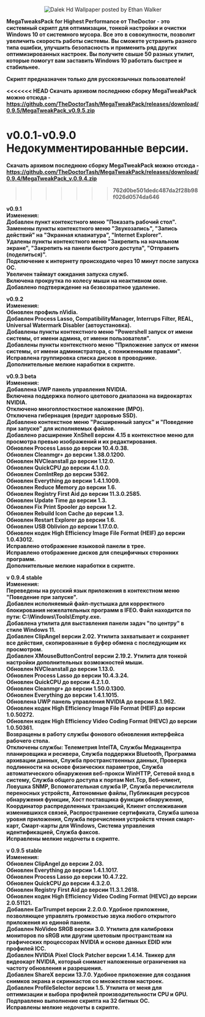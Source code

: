 <p align="center">
  <img src="https://cutewallpaper.org/22/dalek-hd-wallpaper/1766921014.jpg" alt="Dalek Hd Wallpaper posted by Ethan Walker"/>
</p>

<b>MegaTweaksPack for Highest Performance от TheDoctor - это системный скрипт для оптимизации, тонкой настройки и очистки Windows 10 от системного мусора. Все это в совокупности, позволит увеличить скорость работы системы. Вы сможете устранить разного типа ошибки, улучшить безопасность и применить ряд других оптимизированных настроек. Вы получите свыше 50 разных утилит, которые помогут вам заставить Windows 10 работать быстрее и стабильнее.<br>

Скрипт предназначен только для русскоязычных пользователей!<br>

<<<<<<< HEAD
Скачать архивом последнюю сборку MegaTweakPack можно отсюда - https://github.com/TheDoctorTash/MegaTweakPack/releases/download/0.9.5/MegaTweakPack_v0.9.5.zip

v0.0.1-v0.9.0<br>
Недокумментированные версии.<br>
=======
Скачать архивом последнюю сборку MegaTweakPack можно отсюда - https://github.com/TheDoctorTash/MegaTweakPack/releases/download/0.9.4/MegaTweakPack_v.0.9.4.zip
>>>>>>> 762d0be501dedc487da2f28b98f026d0574da646

v0.9.1<br>
Изменения:<br>
Добавлен пункт контекстного меню "Показать рабочий стол".<br>
Заменены пункты контекстного меню "Звукозапись", "Запись действий" на "Экранная клавиатура", "Internet Explorer".<br>
Удалены пункты контекстного меню "Закрепить на начальном экране", "Закрепить на панели быстрого доступа", "Отправить (поделиться)".<br>
Подключение к интернету происходило через 10 минут после запуска ОС.<br>
Увеличен таймаут ожидания запуска служб.<br>
Включена прокрутка по колесу мыши на неактивном окне.<br>
Добавлено подтверждение на безвозвратное удаление.<br>

v0.9.2<br>
Изменения:<br>
Обновлен профиль nVidia.<br>
Добавлен Process Lasso, CompatibilityManager, Interrups Filter, REAL, Universal Watermark Disabler (автоустановка).<br>
Добавлены пункты контекстного меню "Powershell запуск от имени системы, от имени админа, от имени пользователя".<br>
Добавлены пункты контекстного меню "Приложение запуск от имени системы, от имени администратора, с пониженными правами".<br>
Исправлена группировка списка дисков в проводнике.<br>
Дополнительные мелкие наработки в скрипте.<br>

v0.9.3 beta<br>
Изменения:<br>
Добавлена UWP панель управления NVIDIA.<br>
Включена поддержка полного цветового диапазона на видеокартах NVIDIA.<br>
Отключено многоплосткостное наложение (MPO).<br>
Отключена гибернация (вредит здоровью SSD).<br>
Добавлено контекстное меню "Расширенный запуск" и "Поведение при запуске" для исполняемых файлов.<br>
Добавлено расширение XnShell версии 4.15 в контекстное меню для просмотра превью изображений и их редактирования.<br>
Обновлен Process Lasso до версии 10.4.0.38.<br>
Обновлен Cleanmgr+ до версии 1.38.0.1200.<br>
Обновлен NVCleanstall до версии 1.12.0.<br>
Обновлен QuickCPU до версии 4.1.0.0.<br>
Обновлен ComIntRep до версии 5362.<br>
Обновлен Everything до версии 1.4.1.1009.<br>
Обновлен Reduce Memory до версии 1.6.<br>
Обновлен Registry First Aid до версии 11.3.0.2585.<br>
Обновлен Update Time до версии 1.3.<br>
Обновлен Fix Print Spooler до версии 1.2.<br>
Обновлен Rebuild Icon Cache до версии 1.3.<br>
Обновлен Restart Explorer до версии 1.6.<br>
Обновлен USB Oblivion до версии 1.17.0.0.<br>
Обновлен кодек High Efficiency Image File Format (HEIF) до версии 1.0.43012.<br>
Исправлено отображение языковой панели в трее.<br>
Исправлено отображение дисков для специфичных сторонних программ.<br>
Дополнительные мелкие наработки в скрипте.<br>

v 0.9.4 stable<br>
Изменения:<br>
Переведены на русский язык приложения в контекстном меню "Поведение при запуске".<br>
Добавлен исполняемый файл-пустышка для корректного блокирования нежелательных программ в IFEO. Файл находится по пути: C:\Windows\Tools\Empty.exe.<br>
Добавлена утилита для выставления панели задач "по центру" в стиле Windows 11.<br>
Добавлен ClipAngel версии 2.02. Утилита захватывает и сохраняет все действия, скопированные в буфер обмена с последующим их просмотром.<br>
Добавлен XMouseButtonControl версии 2.19.2. Утилита для тонкой настройки дополнительных возможностей мыши.<br>
Обновлен NVCleanstall до версии 1.13.0.<br>
Обновлен Process Lasso до версии 10.4.3.24.<br>
Обновлен QuickCPU до версии 4.2.1.0.<br>
Обновлен Cleanmgr+ до версии 1.50.0.1300.<br>
Обновлен Everything до версии 1.4.1.1015.<br>
Обновлена UWP панель управления NVIDIA до версии 8.1.962.<br>
Обновлен кодек High Efficiency Image File Format (HEIF) до версии 1.0.50272.<br>
Обновлен кодек High Efficiency Video Coding Format (HEVC) до версии 1.0.50361.<br>
Возвращены в работу службы фонового обновления интерфейса рабочего стола.<br>
Отключены службы: Телеметрия IntelTA, Службы Медиацентра планировщика и ресивера, Служба поддержки Bluetooth, Программа архивации данных, Служба пространственных данных, Проверка подлинности на основе физических параметров, Служба автоматического обнаружения веб-прокси WinHTTP, Сетевой вход в систему, Служба общего доступа к портам Net.Tcp, Веб-клиент, Ловушка SNMP, Вспомогательная служба IP, Служба перечислителя переносных устройств, Автономные файлы, Публикация ресурсов обнаружения функции, Хост поставщика функции обнаружения, Координатор распределенных транзакций, Клиент отслеживания изменившихся связей, Распространение сертификата, Служба шлюза уровня приложения, Служба перечисления устройств чтения смарт-карт, Смарт-карты для Windows, Система управления идентификацией, Служба факсов.<br>
Исправлены мелкие недочеты в скрипте.<br>

v 0.9.5 stable<br>
Изменения:<br>
Обновлен ClipAngel до версии 2.03.<br>
Обновлен Everything до версии 1.4.1.1017.<br>
Обновлен Process Lasso до версии 10.4.7.22.<br>
Обновлен QuickCPU до версии 4.3.2.0.<br>
Обновлен Registry First Aid до версии 11.3.1.2618.<br>
Обновлен кодек High Efficiency Video Coding Format (HEVC) до версии 2.0.51121.<br>
Добавлен EarTrumpet версии 2.2.0.0. Удобное приложение, позволяющее управлять громкостью звука любого открытого приложения из единой панели.<br>
Добавлен NoVideo SRGB версии 3.0. Утилита для калибровки мониторов по sRGB или другим цветовым пространствам на графических процессорах NVIDIA и основе данных EDID или профилей ICC‎.<br>
Добавлен NVIDIA Pixel Clock Patcher версии 1.4.14. Твикер для видеокарт NVIDIA, который снимает наложенные ограничения на частоту обновления и разрешения.<br>
Добавлен ShareX версии 13.7.0. Удобное приложение для создания снимков экрана и скринкастов со множеством настроек.<br>
Добавлен ProfileSelector версии 1.5. Утилита от меня для оптимизации и выбора профилей производительности CPU и GPU.<br>
Подправлено выполнение скрипта на 32 битных ОС.<br>
Исправлены мелкие недочеты в скрипте.<br>
